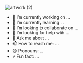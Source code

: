 ![artwork (2)](https://github.com/KevinPalma21/KevinPalma21/assets/123513375/dad590c9-aab9-4dcc-8f5c-4cb2112e0ba8)




- 🔭 I’m currently working on ...
- 🌱 I’m currently learning ...
- 👯 I’m looking to collaborate on ...
- 🤔 I’m looking for help with ...
- 💬 Ask me about ...
- 📫 How to reach me: ...
- 😄 Pronouns: ...
- ⚡ Fun fact: ...
